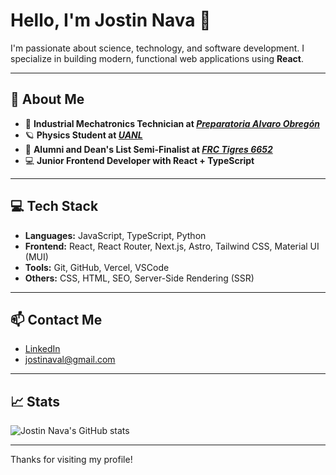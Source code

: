 # Hello, I'm Jostin Nava 👋

I'm passionate about science, technology, and software development. I specialize in building modern, functional web applications using **React**.

---

## 🚀 About Me

- 🤖 **Industrial Mechatronics Technician at [_Preparatoria Alvaro Obregón_](https://alvaroobregon.uanl.mx/)**
- 🪐 **Physics Student at [_UANL_](https://www.fcfm.uanl.mx/)**
- 🐯 **Alumni and Dean's List Semi-Finalist at [_FRC Tigres 6652_](https://www.instagram.com/tigres6652/?hl=es)**
- 💻 **Junior Frontend Developer with React + TypeScript**

---

## 💻 Tech Stack

- **Languages:** JavaScript, TypeScript, Python  
- **Frontend:** React, React Router, Next.js, Astro, Tailwind CSS, Material UI (MUI)  
- **Tools:** Git, GitHub, Vercel, VSCode  
- **Others:** CSS, HTML, SEO, Server-Side Rendering (SSR)  

---

## 📫 Contact Me

- [LinkedIn](https://www.linkedin.com/in/jostin-aldair-nava-l%C3%B3pez-437986320/)
- [jostinaval@gmail.com](mailto:jostinaval@gmail.com)

---

## 📈 Stats

![Jostin Nava's GitHub stats](https://github-readme-stats.vercel.app/api?username=BeastAnniee&show_icons=true&theme=radical)

---

Thanks for visiting my profile!
